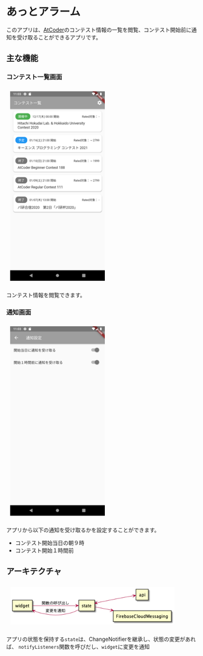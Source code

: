 # あっとアラーム

このアプリは、[AtCoder](https://atcoder.jp/)のコンテスト情報の一覧を閲覧、コンテスト開始前に通知を受け取ることができるアプリです。

## 主な機能
### コンテスト一覧画面
<img src="arts/contests.png" width="250px" style="margin:10px">

コンテスト情報を閲覧できます。

### 通知画面
<img src="arts/notification.png" width="250px" style="margin:10px">

アプリから以下の通知を受け取るかを設定することができます。
- コンテスト開始当日の朝９時
- コンテスト開始１時間前

## アーキテクチャ
<img src="arts/archimate.png" height="100px" style="margin:10px">

アプリの状態を保持する`state`は、ChangeNotifierを継承し、状態の変更があれば、
`notifyListeners`関数を呼びだし、`widget`に変更を通知
